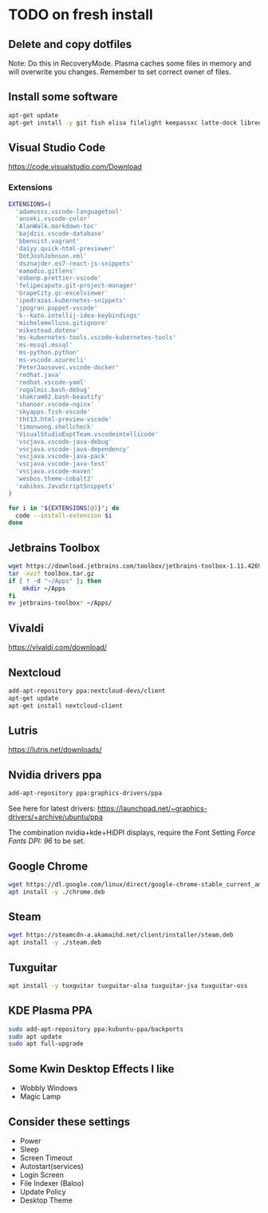 # TODO on fresh install

## Delete and copy dotfiles

Note: Do this in RecoveryMode.  Plasma caches some files in memory and will overwrite you changes.
Remember to set correct owner of files.

## Install some software

``` bash
apt-get update
apt-get install -y git fish elisa filelight keepassxc latte-dock libreoffice terminator python3.7 zim
```

## Visual Studio Code

https://code.visualstudio.com/Download

### Extensions

``` bash
EXTENSIONS=(
  'adamvoss.vscode-languagetool'
  'anseki.vscode-color'
  'AlanWalk.markdown-toc'
  'bajdzis.vscode-database'
  'bbenoist.vagrant'
  'daiyy.quick-html-previewer'
  'DotJoshJohnson.xml'
  'dsznajder.es7-react-js-snippets'
  'eamodio.gitlens'
  'esbenp.prettier-vscode'
  'felipecaputo.git-project-manager'
  'GrapeCity.gc-excelviewer'
  'ipedrazas.kubernetes-snippets'
  'jpogran.puppet-vscode'
  'k--kato.intellij-idea-keybindings'
  'michelemelluso.gitignore'
  'mikestead.dotenv'
  'ms-kubernetes-tools.vscode-kubernetes-tools'
  'ms-mssql.mssql'
  'ms-python.python'
  'ms-vscode.azurecli'
  'PeterJausovec.vscode-docker'
  'redhat.java'
  'redhat.vscode-yaml'
  'rogalmic.bash-debug'
  'shakram02.bash-beautify'
  'shanoor.vscode-nginx'
  'skyapps.fish-vscode'
  'tht13.html-preview-vscode'
  'timonwong.shellcheck'
  'VisualStudioExptTeam.vscodeintellicode'
  'vscjava.vscode-java-debug'
  'vscjava.vscode-java-dependency'
  'vscjava.vscode-java-pack'
  'vscjava.vscode-java-test'
  'vscjava.vscode-maven'
  'wesbos.theme-cobalt2'
  'xabikos.JavaScriptSnippets'
)

for i in "${EXTENSIONS[@]}"; do
  code --install-extension $i
done
```

## Jetbrains Toolbox

```bash
wget https://download.jetbrains.com/toolbox/jetbrains-toolbox-1.11.4269.tar.gz -O toolbox.tar.gz
tar -xvzf toolbox.tar.gz
if [ ! -d "~/Apps" ]; then
    mkdir ~/Apps
fi
mv jetbrains-toolbox* ~/Apps/
```

## Vivaldi

https://vivaldi.com/download/

## Nextcloud

```bash
add-apt-repository ppa:nextcloud-devs/client
apt-get update
apt-get install nextcloud-client
```

## Lutris

https://lutris.net/downloads/

## Nvidia drivers ppa

```bash
add-apt-repository ppa:graphics-drivers/ppa
```

See here for latest drivers:
https://launchpad.net/~graphics-drivers/+archive/ubuntu/ppa

The combination nvidia+kde+HiDPI displays, require the Font Setting _Force Fonts DPI: 96_ to be set.

## Google Chrome

```bash
wget https://dl.google.com/linux/direct/google-chrome-stable_current_amd64.deb -O chrome.deb
apt install -y ./chrome.deb
```

## Steam

```bash
wget https://steamcdn-a.akamaihd.net/client/installer/steam.deb
apt install -y ./steam.deb
```

## Tuxguitar

```bash
apt install -y tuxguitar tuxguitar-alsa tuxguitar-jsa tuxguitar-oss
```

## KDE Plasma PPA

```bash
sudo add-apt-repository ppa:kubuntu-ppa/backports
sudo apt update
sudo apt full-upgrade
```

## Some Kwin Desktop Effects I like

* Wobbly Windows
* Magic Lamp

## Consider these settings

* Power
* Sleep
* Screen Timeout
* Autostart(services)
* Login Screen
* File Indexer (Baloo)
* Update Policy
* Desktop Theme
